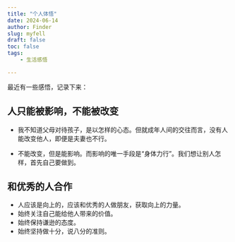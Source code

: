 ```yaml
---
title: "个人体悟"
date: 2024-06-14
author: Finder
slug: myfell
draft: false
toc: false
tags: 
    - 生活感悟

---
```


最近有一些感悟，记录下来：

## 人只能被影响，不能被改变

* 我不知道父母对待孩子，是以怎样的心态。但就成年人间的交往而言，没有人能改变他人，即便是夫妻也不行。

* 不能改变，但是能影响。而影响的唯一手段是“身体力行”。我们想让别人怎样，首先自己要做到。

## 和优秀的人合作

* 人应该是向上的，应该和优秀的人做朋友，获取向上的力量。
* 始终关注自己能给他人带来的价值。
* 始终保持谦逊的态度。
* 始终坚持做十分，说八分的准则。

